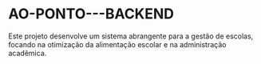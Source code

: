 # AO-PONTO---BACKEND
Este projeto desenvolve um sistema abrangente para a gestão de escolas, focando na otimização da alimentação escolar e na administração acadêmica.
